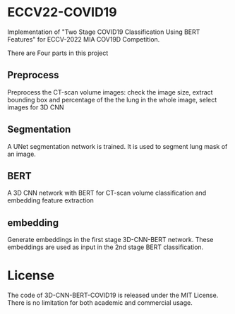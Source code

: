 # ECCV22-COVID19

Implementation of "Two Stage COVID19 Classification Using BERT Features" for ECCV-2022 MIA COV19D Competition. 

There are Four parts in this project

## Preprocess
Preprocess the CT-scan volume images: check the image size, extract bounding box and percentage of the the lung in the whole image, select images for 3D CNN

## Segmentation
A UNet segmentation network is trained. It is used to segment lung mask of an image. 

## BERT
A 3D CNN network with BERT for CT-scan volume classification and embedding feature extraction 

## embedding
Generate embeddings in the first stage 3D-CNN-BERT network. These embeddings are used as input in the 2nd stage BERT classification.   

# License
The code of 3D-CNN-BERT-COVID19 is released under the MIT License. There is no limitation for both academic and commercial usage.
